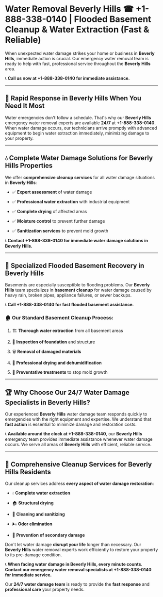# Water Removal Beverly Hills ☎ +1-888-338-0140 | Flooded Basement Cleanup & Water Extraction (Fast & Reliable)

When unexpected water damage strikes your home or business in **Beverly Hills**, immediate action is crucial. Our emergency water removal team is ready to help with fast, professional service throughout the **Beverly Hills** area. 

📞 **Call us now at +1-888-338-0140 for immediate assistance.**
---
## 🚀 Rapid Response in Beverly Hills When You Need It Most
Water emergencies don't follow a schedule. That's why our **Beverly Hills** emergency water removal experts are available **24/7** at **+1-888-338-0140**. When water damage occurs, our technicians arrive promptly with advanced equipment to begin water extraction immediately, minimizing damage to your property.
---
## 💧 Complete Water Damage Solutions for Beverly Hills Properties
We offer **comprehensive cleanup services** for all water damage situations in **Beverly Hills**:
- ✅ **Expert assessment** of water damage  
- ✅ **Professional water extraction** with industrial equipment  
- ✅ **Complete drying** of affected areas  
- ✅ **Moisture control** to prevent further damage  
- ✅ **Sanitization services** to prevent mold growth  
📞 **Contact +1-888-338-0140 for immediate water damage solutions in Beverly Hills.**
---
## 🌊 Specialized Flooded Basement Recovery in Beverly Hills
Basements are especially susceptible to flooding problems. Our **Beverly Hills** team specializes in **basement cleanup** for water damage caused by heavy rain, broken pipes, appliance failures, or sewer backups. 
📞 **Call +1-888-338-0140 for fast flooded basement assistance.**
### 🏚️ Our Standard Basement Cleanup Process:
1. 🏗️ **Thorough water extraction** from all basement areas  
2. 🔎 **Inspection of foundation** and structure  
3. 🗑️ **Removal of damaged materials**  
4. 💨 **Professional drying and dehumidification**  
5. 🚫 **Preventative treatments** to stop mold growth  
---
## 🏆 Why Choose Our 24/7 Water Damage Specialists in Beverly Hills?
Our experienced **Beverly Hills** water damage team responds quickly to emergencies with the right equipment and expertise. We understand that **fast action** is essential to minimize damage and restoration costs.
📞 **Available around the clock at +1-888-338-0140**, our **Beverly Hills** emergency team provides immediate assistance whenever water damage occurs. We serve all areas of **Beverly Hills** with efficient, reliable service.
---
## 🧹 Comprehensive Cleanup Services for Beverly Hills Residents
Our cleanup services address **every aspect of water damage restoration**:
- 💧 **Complete water extraction**  
- 🏠 **Structural drying**  
- 🧼 **Cleaning and sanitizing**  
- 🌬️ **Odor elimination**  
- 🚫 **Prevention of secondary damage**  
Don't let water damage **disrupt your life** longer than necessary. Our **Beverly Hills** water removal experts work efficiently to restore your property to its pre-damage condition.
📞 **When facing water damage in Beverly Hills, every minute counts. Contact our emergency water removal specialists at +1-888-338-0140 for immediate service.**
Our **24/7 water damage team** is ready to provide the **fast response** and **professional care** your property needs.
